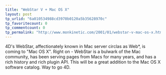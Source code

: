 ```yaml
---
title: "WebStar V + Mac OS X"
layout: post
tp_urlid: "6a010534988cd3970b0120a5b35628970c"
tp_favoritecount: 0
tp_commentcount: 0
tp_permalink: "http://www.monkinetic.com/2001/01/webstar-v-mac-os-x.html"
---
```

4D&#39;s WebStar, affectionately known in Mac server circlas as Web*, is coming to &quot;Mac OS X&quot;. Right on - WebStar is a bulwark of the Mac community, has been serving pages from Macs for many years, and has a rich history and rich plugin API. This will be a great addition to the Mac OS X software catalog. Way to go 4D.
